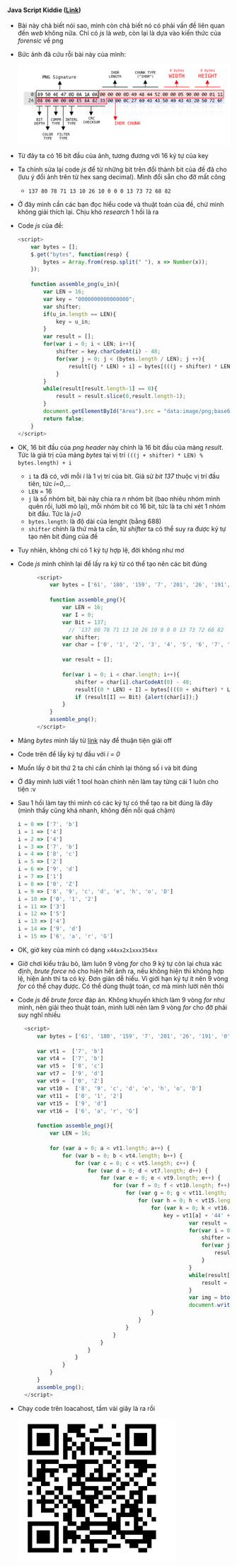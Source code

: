 #### Java Script Kiddie ([Link](https://2019shell1.picoctf.com/problem/10188/))

-  Bài này chả biết nói sao, mình còn chả biết nó có phải vấn đề liên quan đến *web* không nữa.  Chỉ có *js* là *web*, còn lại là dựa vào kiến thức của *forensic* về png

- Bức ảnh đã cứu rỗi bài này của mình:

  ![header](header.png)

- Từ đây ta có 16 bít đầu của ảnh, tương đương với 16 ký tự của key

- Ta chỉnh sửa lại code *js* để từ những bit trên đổi thành bit của đề đã cho (lưu ý đổi ảnh trên từ hex sang decimal). Mình đổi sẵn cho đỡ mất công

  - `137 80 78 71 13 10 26 10 0 0 0 13 73 72 68 82`

- Ở đây mình cần các bạn đọc hiểu code và thuật toán của đề, chứ mình không giải thích lại. Chịu khó *research* 1 hồi là ra

- Code *js* của đề:

  ```javascript
  <script>
      var bytes = [];
      $.get("bytes", function(resp) {
          bytes = Array.from(resp.split(" "), x => Number(x));
      });
  
      function assemble_png(u_in){
          var LEN = 16;
          var key = "0000000000000000";
          var shifter;
          if(u_in.length == LEN){
              key = u_in;
          }
          var result = [];
          for(var i = 0; i < LEN; i++){
              shifter = key.charCodeAt(i) - 48;
              for(var j = 0; j < (bytes.length / LEN); j ++){
                  result[(j * LEN) + i] = bytes[(((j + shifter) * LEN) % bytes.length) + i]
              }
          }
          while(result[result.length-1] == 0){
              result = result.slice(0,result.length-1);
          }
          document.getElementById("Area").src = "data:image/png;base64," + btoa(String.fromCharCode.apply(null, new Uint8Array(result)));
          return false;
      }
  </script>
  ```

  

- OK, 16 bit đầu của *png header* này chính là 16 bit đầu của mảng *result*. Tức là giá trị của mảng *bytes* tại vị trí `(((j + shifter) * LEN) % bytes.length) + i`

  - `i` ta đã có, với mỗi *i* là 1 vị trí của bit. Giả sử *bit 137* thuộc vị trí đầu tiên, tức *i=0*,...
  - `LEN` = 16
  - `j` là số nhóm bit, bài này chia ra *n* nhóm bit (bao nhiêu nhóm mình quên rồi, lười mò lại), mỗi nhóm bit có 16 bit, tức là ta chỉ xét 1 nhóm bit đầu. Tức là  *j=0*
  - `bytes.length`: là độ dài của lenght (bằng 688)
  - `shifter` chính là thứ mà ta cần, từ *shifter* ta có thể suy ra được ký tự tạo nên bit đúng của đề

- Tuy nhiên, không chỉ có 1 ký tự hợp lệ, đời không như mơ

- Code *js* mình chỉnh lại để lấy ra ký từ có thể tạo nên các bit đúng

  ```javascript
  		<script>
  			var bytes = ['61', '180', '159', '7', '201', '26', '191', '0', '0', '57', '0', '231', '213', '73', '8', '69', '156', '215', '207', '255', '127', '96', '246', '10', '1', '200', '0', '0', '185', '119', '34', '187', '123', '249', '63', '94', '225', '10', '134', '114', '84', '210', '0', '0', '157', '0', '73', '67', '73', '78', '68', '207', '121', '0', '216', '65', '128', '75', '156', '13', '0', '0', '28', '249', '44', '80', '78', '59', '251', '73', '180', '84', '101', '89', '160', '0', '0', '72', '134', '73', '205', '0', '1', '78', '229', '2', '151', '236', '145', '244', '5', '237', '73', '192', '170', '0', '69', '0', '0', '174', '153', '0', '223', '114', '56', '222', '233', '71', '0', '77', '222', '82', '137', '12', '70', '71', '66', '198', '147', '83', '204', '105', '239', '223', '155', '111', '0', '108', '0', '13', '236', '114', '13', '240', '130', '193', '249', '0', '3', '45', '177', '36', '0', '227', '164', '65', '166', '2', '0', '88', '26', '15', '219', '0', '237', '188', '44', '16', '68', '51', '48', '182', '137', '31', '110', '95', '1', '96', '175', '0', '227', '172', '8', '206', '95', '137', '205', '243', '127', '163', '199', '38', '68', '58', '123', '120', '133', '1', '243', '98', '110', '63', '139', '110', '67', '168', '228', '202', '178', '227', '65', '30', '154', '252', '227', '151', '214', '239', '82', '71', '4', '207', '235', '40', '5', '211', '192', '0', '206', '173', '166', '240', '197', '213', '188', '55', '37', '227', '216', '176', '3', '76', '249', '31', '122', '36', '247', '113', '20', '79', '189', '44', '23', '127', '173', '27', '235', '223', '75', '56', '226', '181', '253', '109', '59', '205', '76', '155', '249', '141', '156', '103', '128', '142', '156', '172', '207', '54', '166', '254', '48', '29', '218', '127', '137', '172', '128', '206', '139', '16', '41', '171', '203', '7', '234', '98', '252', '113', '62', '4', '183', '134', '139', '82', '1', '36', '149', '248', '141', '219', '224', '51', '83', '63', '254', '233', '32', '246', '227', '1', '186', '124', '102', '153', '67', '189', '51', '227', '126', '71', '206', '206', '223', '175', '20', '192', '134', '96', '206', '0', '28', '158', '250', '243', '253', '2', '193', '38', '73', '35', '249', '249', '183', '63', '172', '146', '206', '75', '103', '126', '160', '74', '237', '108', '254', '160', '144', '191', '5', '5', '32', '240', '9', '85', '230', '175', '16', '249', '124', '53', '143', '197', '81', '83', '243', '151', '229', '127', '189', '171', '59', '190', '59', '82', '7', '49', '229', '162', '144', '124', '228', '11', '35', '150', '148', '235', '178', '9', '252', '141', '255', '166', '131', '59', '29', '150', '144', '99', '127', '77', '4', '230', '143', '246', '223', '145', '230', '120', '74', '239', '255', '17', '104', '35', '201', '149', '143', '170', '182', '224', '67', '83', '117', '75', '254', '76', '94', '252', '74', '247', '55', '152', '252', '245', '230', '154', '141', '249', '0', '127', '231', '96', '86', '121', '41', '127', '177', '135', '168', '26', '200', '244', '162', '250', '21', '148', '114', '93', '50', '222', '169', '141', '107', '175', '172', '157', '117', '172', '245', '159', '187', '31', '69', '166', '133', '119', '63', '255', '131', '139', '132', '210', '65', '161', '199', '67', '205', '44', '188', '31', '254', '127', '22', '223', '57', '231', '241', '218', '123', '174', '246', '186', '75', '30', '223', '253', '88', '48', '10', '226', '197', '151', '15', '134', '106', '86', '119', '254', '173', '229', '241', '83', '245', '17', '198', '87', '127', '105', '67', '199', '241', '148', '156', '53', '166', '75', '16', '252', '71', '127', '221', '82', '171', '237', '53', '26', '215', '117', '34', '87', '230', '27', '193', '157', '124', '46', '124', '234', '121', '215', '97', '20', '249', '104', '101', '126', '185', '254', '56', '221', '242', '148', '37', '71', '73', '223', '65', '42', '4', '207', '186', '107', '129', '68', '201', '241', '31', '223', '243', '87', '247', '14', '217', '175', '75', '249', '88', '203', '124', '201', '222', '20', '61', '49', '115', '246', '126', '196', '178', '153', '170', '239', '175', '39', '86', '122', '124', '191', '146', '249', '28', '75', '185', '182', '127', '106', '13', '193', '249', '109', '209', '190', '255', '235', '46', '127', '1', '250', '118', '223', '66', '252', '100', '254', '251', '115', '174', '255', '2', '255', '239', '227', '213', '239', '239', '74', '121', '139', '37', '123', '148', '147', '254', '42', '79', '119', '238', '205', '249', '190', '0', '139', '200', '99', '56', '235', '106', '127'];
  
  			function assemble_png(){
  				var LEN = 16;
  				var I = 0;
  				var Bit = 137;
                  // `137 80 78 71 13 10 26 10 0 0 0 13 73 72 68 82
  				var shifter;
  				var char = ['0', '1', '2', '3', '4', '5', '6', '7', '8', '9', 'a', 'b', 'c', 'd', 'e', 'f', 'g', 'h', 'i', 'j', 'k', 'l', 'm', 'n', 'o', 'p', 'q', 'r', 's', 't', 'u', 'v', 'w', 'x', 'y', 'z', 'A', 'B', 'C', 'D', 'E', 'F', 'G', 'H', 'I', 'J', 'K', 'L', 'M', 'N', 'O', 'P', 'Q', 'R', 'S', 'T', 'U', 'V', 'W', 'X', 'Y', 'Z'];
  
  				var result = [];
  
  				for(var i = 0; i < char.length; i++){
  					shifter = char[i].charCodeAt(0) - 48;
  					result[(0 * LEN) + I] = bytes[(((0 + shifter) * LEN) % bytes.length) + I]
  					if (result[I] == Bit) {alert(char[i]);}
  				}
  			}
  			assemble_png();
  		</script>
  ```

- Mảng *bytes* mình lấy từ [link](https://2019shell1.picoctf.com/problem/10188/bytes) này để thuận tiện giải off

- Code trên để lấy ký tự đầu với *i = 0*

- Muốn lấy ở bit thứ 2 ta chỉ cần chỉnh lại thông số i và bit đúng

- Ở đây mình lười viết 1 tool hoàn chình nên làm tay từng cái 1 luôn cho tiện :v

- Sau 1 hồi làm tay thì mình có các ký tự có thể tạo ra bit đúng là đây (mình thấy cũng khá nhanh, không đến nỗi quá chậm)

  ```javascript
  i = 0 => ['7', 'b']
  i = 1 => ['4']
  i = 2 => ['4']
  i = 3 => ['7', 'b']
  i = 4 => ['8', 'c']
  i = 5 => ['2']
  i = 6 => ['9', 'd']
  i = 7 => ['1']
  i = 8 => ['0', 'Z']
  i = 9 => ['8', '9', 'c', 'd', 'e', 'h', 'o', 'D']
  i = 10 => ['0', '1', '2']
  i = 11 => ['3']
  i = 12 => ['5']
  i = 13 => ['4']
  i = 14 => ['9', 'd']
  i = 15 => ['6', 'a', 'r', 'G']
  ```

- OK, giờ key của mình có dạng `x44xx2x1xxx354xx`

- Giờ chơi kiểu trâu bò,  làm luôn 9 vòng *for* cho 9 ký tự còn lại chưa xác định, *brute force* nó cho hiện hết ảnh ra, nếu không hiện thì không hợp lệ, hiện ảnh thì ta có ký. Đơn giản dễ hiểu. Vì giới hạn ký tự ít nên 9 vòng *for* có thể chạy được. Có thể dùng thuật toán, cơ mà mình lười nên thôi

- Code *js* để *brute force* đáp án. Không khuyến khích làm 9 vòng *for* như mình, nên giải theo thuật toán, mình lười nên làm 9 vòng *for* cho đỡ phải suy nghĩ nhiều

  

  ```javascript
  	<script>
  		var bytes = ['61', '180', '159', '7', '201', '26', '191', '0', '0', '57', '0', '231', '213', '73', '8', '69', '156', '215', '207', '255', '127', '96', '246', '10', '1', '200', '0', '0', '185', '119', '34', '187', '123', '249', '63', '94', '225', '10', '134', '114', '84', '210', '0', '0', '157', '0', '73', '67', '73', '78', '68', '207', '121', '0', '216', '65', '128', '75', '156', '13', '0', '0', '28', '249', '44', '80', '78', '59', '251', '73', '180', '84', '101', '89', '160', '0', '0', '72', '134', '73', '205', '0', '1', '78', '229', '2', '151', '236', '145', '244', '5', '237', '73', '192', '170', '0', '69', '0', '0', '174', '153', '0', '223', '114', '56', '222', '233', '71', '0', '77', '222', '82', '137', '12', '70', '71', '66', '198', '147', '83', '204', '105', '239', '223', '155', '111', '0', '108', '0', '13', '236', '114', '13', '240', '130', '193', '249', '0', '3', '45', '177', '36', '0', '227', '164', '65', '166', '2', '0', '88', '26', '15', '219', '0', '237', '188', '44', '16', '68', '51', '48', '182', '137', '31', '110', '95', '1', '96', '175', '0', '227', '172', '8', '206', '95', '137', '205', '243', '127', '163', '199', '38', '68', '58', '123', '120', '133', '1', '243', '98', '110', '63', '139', '110', '67', '168', '228', '202', '178', '227', '65', '30', '154', '252', '227', '151', '214', '239', '82', '71', '4', '207', '235', '40', '5', '211', '192', '0', '206', '173', '166', '240', '197', '213', '188', '55', '37', '227', '216', '176', '3', '76', '249', '31', '122', '36', '247', '113', '20', '79', '189', '44', '23', '127', '173', '27', '235', '223', '75', '56', '226', '181', '253', '109', '59', '205', '76', '155', '249', '141', '156', '103', '128', '142', '156', '172', '207', '54', '166', '254', '48', '29', '218', '127', '137', '172', '128', '206', '139', '16', '41', '171', '203', '7', '234', '98', '252', '113', '62', '4', '183', '134', '139', '82', '1', '36', '149', '248', '141', '219', '224', '51', '83', '63', '254', '233', '32', '246', '227', '1', '186', '124', '102', '153', '67', '189', '51', '227', '126', '71', '206', '206', '223', '175', '20', '192', '134', '96', '206', '0', '28', '158', '250', '243', '253', '2', '193', '38', '73', '35', '249', '249', '183', '63', '172', '146', '206', '75', '103', '126', '160', '74', '237', '108', '254', '160', '144', '191', '5', '5', '32', '240', '9', '85', '230', '175', '16', '249', '124', '53', '143', '197', '81', '83', '243', '151', '229', '127', '189', '171', '59', '190', '59', '82', '7', '49', '229', '162', '144', '124', '228', '11', '35', '150', '148', '235', '178', '9', '252', '141', '255', '166', '131', '59', '29', '150', '144', '99', '127', '77', '4', '230', '143', '246', '223', '145', '230', '120', '74', '239', '255', '17', '104', '35', '201', '149', '143', '170', '182', '224', '67', '83', '117', '75', '254', '76', '94', '252', '74', '247', '55', '152', '252', '245', '230', '154', '141', '249', '0', '127', '231', '96', '86', '121', '41', '127', '177', '135', '168', '26', '200', '244', '162', '250', '21', '148', '114', '93', '50', '222', '169', '141', '107', '175', '172', '157', '117', '172', '245', '159', '187', '31', '69', '166', '133', '119', '63', '255', '131', '139', '132', '210', '65', '161', '199', '67', '205', '44', '188', '31', '254', '127', '22', '223', '57', '231', '241', '218', '123', '174', '246', '186', '75', '30', '223', '253', '88', '48', '10', '226', '197', '151', '15', '134', '106', '86', '119', '254', '173', '229', '241', '83', '245', '17', '198', '87', '127', '105', '67', '199', '241', '148', '156', '53', '166', '75', '16', '252', '71', '127', '221', '82', '171', '237', '53', '26', '215', '117', '34', '87', '230', '27', '193', '157', '124', '46', '124', '234', '121', '215', '97', '20', '249', '104', '101', '126', '185', '254', '56', '221', '242', '148', '37', '71', '73', '223', '65', '42', '4', '207', '186', '107', '129', '68', '201', '241', '31', '223', '243', '87', '247', '14', '217', '175', '75', '249', '88', '203', '124', '201', '222', '20', '61', '49', '115', '246', '126', '196', '178', '153', '170', '239', '175', '39', '86', '122', '124', '191', '146', '249', '28', '75', '185', '182', '127', '106', '13', '193', '249', '109', '209', '190', '255', '235', '46', '127', '1', '250', '118', '223', '66', '252', '100', '254', '251', '115', '174', '255', '2', '255', '239', '227', '213', '239', '239', '74', '121', '139', '37', '123', '148', '147', '254', '42', '79', '119', '238', '205', '249', '190', '0', '139', '200', '99', '56', '235', '106', '127'];
  
  		var vt1 =  ['7', 'b']
  		var vt4 =  ['7', 'b']
  		var vt5 =  ['8', 'c']
  		var vt7 =  ['9', 'd']
  		var vt9 =  ['0', 'Z']
  		var vt10 =  ['8', '9', 'c', 'd', 'e', 'h', 'o', 'D']
  		var vt11 =  ['0', '1', '2']
  		var vt15 =  ['9', 'd']
  		var vt16 =  ['6', 'a', 'r', 'G']
  
  		function assemble_png(){
  			var LEN = 16;
  
  			for (var a = 0; a < vt1.length; a++) {
  				for (var b = 0; b < vt4.length; b++) {
  					for (var c = 0; c < vt5.length; c++) {
  						for (var d = 0; d < vt7.length; d++) {
  							for (var e = 0; e < vt9.length; e++) {
  								for (var f = 0; f < vt10.length; f++) {
  									for (var g = 0; g < vt11.length; g++) {
  										for (var h = 0; h < vt15.length; h++) {
  											for (var k = 0; k < vt16.length; k++) {
  												key = vt1[a] + '44' + vt4[b] + vt5[c] + '2' + vt7[d] + '1' + vt9[e] + vt10[f] + vt11[g] + '354' + vt15[h] + vt16[k];
  														var result = [];
  														for(var i = 0; i < LEN; i++){
  															shifter = key.charCodeAt(i) - 48;
  															for(var j = 0; j < (bytes.length / LEN); j ++){
  																result[(j * LEN) + i] = bytes[(((j + shifter) * LEN) % bytes.length) + i]
  															}
  														}
  														while(result[result.length-1] == 0){
  															result = result.slice(0,result.length-1);
  														}
  														var img = btoa(String.fromCharCode.apply(null, new Uint8Array(result)));
  														document.write('<img src="data:image/png;base64, '+img+'"/>');
  											}
  										}
  									}
  								}
  							}
  						}
  					}
  				}
  			}
  		}
  		assemble_png();
  	</script>
  ```

- Chạy code trên loacahost, tầm vài giây là ra rồi

  ![1](Selection_001.png)

  

